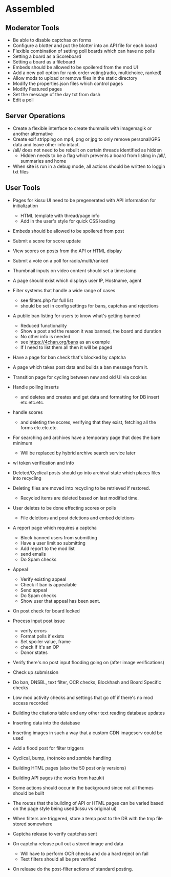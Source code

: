 # Assembled

## Moderator Tools
- Be able to disable captchas on forms
- Configure a blotter and put the blotter into an API file for each board
- Flexible combination of setting poll boards which can have no polls
- Setting a board as a Scoreboard
- Setting a board as a fileboard
- Embeds should be allowed to be spoilered from the mod UI
- Add a new poll option for rank order voting(radio, multichoice, ranked)
- Allow mods to upload or remove files in the static directory
- Modify the properties.json files which control pages
- Modify Featured pages 
- Set the message of the day txt from dash
- Edit a poll

## Server Operations
- Create a flexible interface to create thumnails with imagemagik or another alternative
- Create exif stripping on mp4, png or jpg to only remove personal/GPS data and leave other info intact.
- /all/ does not need to be rebuilt on certain threads identified as hidden
  - Hidden needs to be a flag which prevents a board from listing in /all/, summaries and home 
- When site is run in a debug mode, all actions should be written to loggin txt files

## User Tools
- Pages for kissu UI need to be pregenerated with API information for initialization
  - HTML template with thread/page info
  - Add in the user's style for quick CSS loading 

- Embeds should be allowed to be spoilered from post
- Submit a score for score update
- View scores on posts from the API or HTML display
- Submit a vote on a poll for radio/multi/ranked
- Thumbnail inputs on video content should set a timestamp
- A page should exist which displays user IP, Hostname, agent
- Filter systems that handle a wide range of cases
  - see filters.php for full list
  - should be set in config settings for bans, captchas and rejections
- A public ban listing for users to know what's getting banned
  - Reduced functionality
  - Show a post and the reason it was banned, the board and duration
  - No other info is needed
  - see https://4chan.org/bans as an example
  - If I need to list them all then it will be paged
- Have a page for ban check that's blocked by captcha 
- A page which takes post data and builds a ban message from it.
- Transition page for cycling between new and old UI via cookies
- Handle polling inserts
  - and deletes and creates and get data and formatting for DB insert etc.etc.etc.
- handle scores
  - and deleting the scores, verifying that they exist, fetching all the forms etc.etc.etc.
- For searching and archives have a temporary page that does the bare minimum
  - Will be replaced by hybrid archive search service later
- wl token verification and info

- Deleted/Cyclical posts should go into archival state which places files into recycling
- Deleting files are moved into recycling to be retrieved if restored. 
  - Recycled items are deleted based on last modified time.
- User deletes to be done effecting scores or polls
  - File deletions and post deletions and embed deletions
- A report page which requires a captcha
  - Block banned users from submitting
  - Have a user limit so submitting
  - Add report to the mod list
  - send emails
  - Do Spam checks
- Appeal
  - Verify existing appeal
  - Check if ban is appealable
  - Send appeal
  - Do Spam checks
  - Show user that appeal has been sent.

- On post check for board locked
- Process input post issue
  - verify errors
  - Format polls if exists
  - Set spoiler value, frame
  - check if it's an OP
  - Donor states
- Verify there's no post input flooding going on (after image verifications)
- Check up submission 
- Do ban, DNSBL, text filter, OCR checks, Blockhash and Board Specific checks
- Low mod activity checks and settings that go off if there's no mod access recorded
- Building the citations table and any other text reading database updates
- Inserting data into the database
- Inserting images in such a way that a custom CDN imageserv could be used
- Add a flood post for filter triggers
- Cyclical, bump, (no)noko and zombie handling
- Building HTML pages (also the 50 post only versions)
- Building API pages (the works from hazuki)
- Some actions should occur in the background since not all themes should be built
- The routes that the building of API or HTML pages can be varied based on the page style being used(kissu vs original ui)

- When filters are triggered, store a temp post to the DB with the tmp file stored somewhere
- Captcha release to verify captchas sent
- On captcha release pull out a stored image and data
  - Will have to perform OCR checks and do a hard reject on fail
  - Text filters should all be pre verified
- On release do the post-filter actions of standard posting. 
